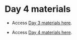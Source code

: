 # Day 4 materials

- Access [Day 3 materials here](https://github.com/DartDoesData/python-practice/blob/main/Day_3.ipynb).

- Access [Day 4 materials here](https://github.com/DartDoesData/python-practice/blob/main/Day_4.ipynb).

